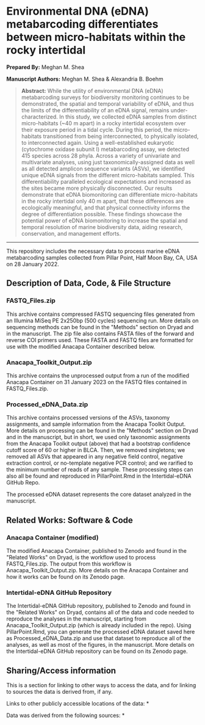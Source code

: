 # Environmental DNA (eDNA) metabarcoding differentiates between micro-habitats within the rocky intertidal

**Prepared By:** Meghan M. Shea

**Manuscript Authors:** Meghan M. Shea & Alexandria B. Boehm

> **Abstract:** While the utility of environmental DNA (eDNA) metabarcoding surveys for biodiversity monitoring continues to be demonstrated, the spatial and temporal variability of eDNA, and thus the limits of the differentiability of an eDNA signal, remains under-characterized. In this study, we collected eDNA samples from distinct micro-habitats (~40 m apart) in a rocky intertidal ecosystem over their exposure period in a tidal cycle. During this period, the micro-habitats transitioned from being interconnected, to physically isolated, to interconnected again. Using a well-established eukaryotic (cytochrome oxidase subunit I) metabarcoding assay, we detected 415 species across 28 phyla. Across a variety of univariate and multivariate analyses, using just taxonomically-assigned data as well as all detected amplicon sequence variants (ASVs), we identified unique eDNA signals from the different micro-habitats sampled. This differentiability paralleled ecological expectations and increased as the sites became more physically disconnected. Our results demonstrate that eDNA biomonitoring can differentiate micro-habitats in the rocky intertidal only 40 m apart, that these differences are ecologically meaningful, and that physical connectivity informs the degree of differentiation possible. These findings showcase the potential power of eDNA biomonitoring to increase the spatial and temporal resolution of marine biodiversity data, aiding research, conservation, and management efforts. 
---

This repository includes the necessary data to process marine eDNA metabarcoding samples collected from Pillar Point, Half Moon Bay, CA, USA on 28 January 2022. 

## Description of Data, Code, & File Structure

### FASTQ_Files.zip

This archive contains compressed FASTQ sequencing files generated from an Illumina MiSeq PE 2x250bp (500 cycles) sequencing run. More details on sequencing methods can be found in the "Methods" section on Dryad and in the manuscript. The zip file also contains FASTA files of the forward and reverse COI primers used. These FASTA and FASTQ files are formatted for use with the modified Anacapa Container described below. 

### Anacapa_Toolkit_Output.zip

This archive contains the unprocessed output from a run of the modified Anacapa Container on 31 January 2023 on the FASTQ files contained in FASTQ_Files.zip.

### Processed_eDNA_Data.zip

This archive contains processed versions of the ASVs, taxonomy assignments, and sample information from the Anacapa Toolkit Output. More details on processing can be found in the "Methods" section on Dryad and in the manuscript, but in short, we used only taxonomic assignments from the Anacapa Toolkit output (above) that had a bootstrap confidence cutoff score of 60 or higher in BLCA. Then, we removed singletons; we removed all ASVs that appeared in any negative field control, negative extraction control, or no-template negative PCR control; and we rarified to the minimum number of reads of any sample. These processing steps can also all be found and reproduced in PillarPoint.Rmd in the Intertidal-eDNA GitHub Repo. 

The processed eDNA dataset represents the core dataset analyzed in the manuscript. 


## Related Works: Software & Code

### Anacapa Container (modified)

The modified Anacapa Container, published to Zenodo and found in the "Related Works" on Dryad, is the workflow used to process FASTQ_Files.zip. The output from this workflow is Anacapa_Toolkit_Output.zip. More details on the Anacapa Container and how it works can be found on its Zenodo page. 

### Intertidal-eDNA GitHub Repository

The Intertidal-eDNA GitHub repository, published to Zenodo and found in the "Related Works" on Dryad, contains all of the data and code needed to reproduce the analyses in the manuscript, starting from Anacapa_Toolkit_Output.zip (which is already included in the repo). Using PillarPoint.Rmd, you can generate the processed eDNA dataset saved here as Processed_eDNA_Data.zip and use that dataset to reproduce all of the analyses, as well as most of the figures, in the manuscript. More details on the Intertidal-eDNA GitHub repository can be found on its Zenodo page. 


## Sharing/Access information

This is a section for linking to other ways to access the data, and for linking to sources the data is derived from, if any.

Links to other publicly accessible locations of the data:
  * 

Data was derived from the following sources:
  * 



